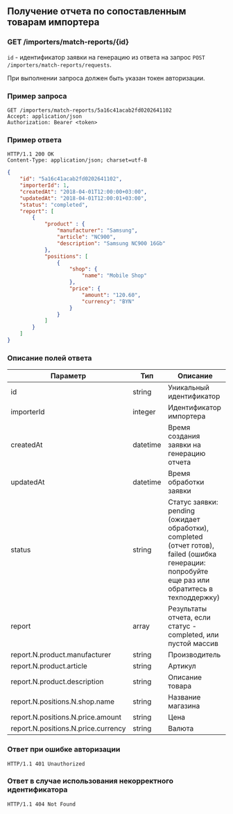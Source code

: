 ## Получение отчета по сопоставленным товарам импортера

### GET /importers/match-reports/{id}

`id` - идентификатор заявки на генерацию из ответа на запрос `POST /importers/match-reports/requests`.

При выполнении запроса должен быть указан токен авторизации.

### Пример запроса

```http
GET /importers/match-reports/5a16c41acab2fd0202641102
Accept: application/json
Authorization: Bearer <token>
```

### Пример ответа

```http
HTTP/1.1 200 OK
Content-Type: application/json; charset=utf-8
```
```json
{
    "id": "5a16c41acab2fd0202641102",
    "importerId": 1,
    "createdAt": "2018-04-01T12:00:00+03:00",
    "updatedAt": "2018-04-01T12:00:01+03:00",
    "status": "completed",
    "report": [
        {
            "product" : {
                "manufacturer": "Samsung",
                "article": "NC900",
                "description": "Samsung NC900 16Gb"
            },
            "positions": [
                {
                    "shop": {
                        "name": "Mobile Shop"
                    },
                    "price": {
                        "amount": "120.60",
                        "currency": "BYN"
                    }
                }
            ]
        }
    ]
}
```

### Описание полей ответа

|Параметр|Тип|Описание|
|---|---|---|
|id|string|Уникальный идентификатор|
|importerId|integer|Идентификатор импортера|
|createdAt|datetime|Время создания заявки на генерацию отчета|
|updatedAt|datetime|Время обработки заявки|
|status|string|Статус заявки: pending (ожидает обработки), completed (отчет готов), failed (ошибка генерации: попробуйте еще раз или обратитесь в техподдержку)|
|report|array|Результаты отчета, если статус - completed, или пустой массив|
|report.N.product.manufacturer|string|Производитель|
|report.N.product.article|string|Артикул|
|report.N.product.description|string|Описание товара|
|report.N.positions.N.shop.name|string|Название магазина|
|report.N.positions.N.price.amount|string|Цена|
|report.N.positions.N.price.currency|string|Валюта|

### Ответ при ошибке авторизации

```http
HTTP/1.1 401 Unauthorized
```

### Ответ в случае использования некорректного идентификатора

```http
HTTP/1.1 404 Not Found
```
